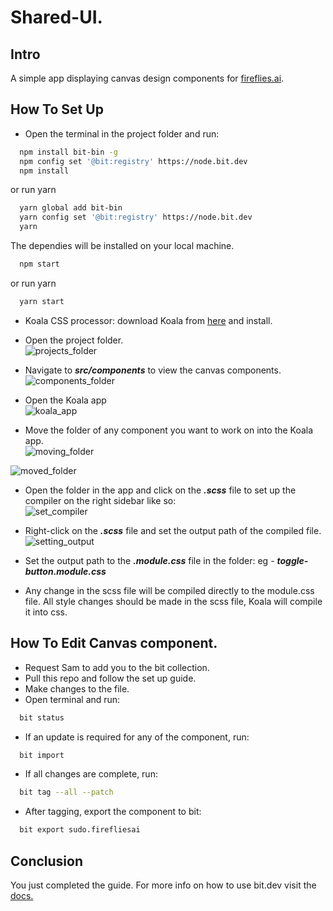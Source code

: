 # Shared-UI.

## Intro
A simple app displaying canvas design components for [fireflies.ai](https://fireflies.ai).  

## How To Set Up
- Open the terminal in the project folder and run:
```sh
  npm install bit-bin -g
  npm config set '@bit:registry' https://node.bit.dev
  npm install
```
or run yarn
```sh
  yarn global add bit-bin
  yarn config set '@bit:registry' https://node.bit.dev
  yarn
```
The dependies will be installed on your local machine.  
```sh
  npm start
```
or run yarn
```sh
  yarn start
```
- Koala CSS processor: download Koala from [here](http://koala-app.com) and install.
- Open the project folder.   
![projects_folder](https://shared-ui.now.sh/assets/guide/projects.png)  

- Navigate to _**src/components**_ to view the canvas components.  
![components_folder](https://shared-ui.now.sh/assets/guide/components.png)  

- Open the Koala app  
![koala_app](https://shared-ui.now.sh/assets/guide/koala.png)  

- Move the folder of any component you want to work on into the Koala app.  
![moving_folder](https://shared-ui.now.sh/assets/guide/moving_folder.png) 

![moved_folder](https://shared-ui.now.sh/assets/guide/moved_folder.png)  

- Open the folder in the app and click on the _**.scss**_ file to set up the compiler on the right sidebar like so:  
![set_compiler](https://shared-ui.now.sh/assets/guide/set_compiler.png)  

- Right-click on the _**.scss**_ file and set the output path of the compiled file.  
![setting_output](https://shared-ui.now.sh/assets/guide/setting_output.png)  

- Set the output path to the _**.module.css**_ file in the folder: eg - _**toggle-button.module.css**_  
- Any change in the scss file will be compiled directly to the module.css file. All style changes should be made in the scss file, Koala will compile it into css.

## How To Edit Canvas component.
- Request Sam to add you to the bit collection.
- Pull this repo and follow the set up guide.
- Make changes to the file.
- Open terminal and run:  
```sh
  bit status
```
- If an update is required for any of the component, run:  
```sh
  bit import
```
- If all changes are complete, run:
```sh
  bit tag --all --patch
```
- After tagging, export the component to bit:
```sh
  bit export sudo.firefliesai
```
## Conclusion
You just completed the guide. For more info on how to use bit.dev visit the [docs.](https://docs.bit.dev)